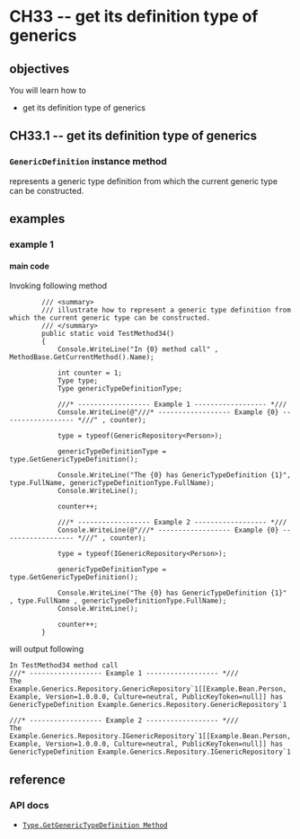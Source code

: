 # CH33 -- get its definition type of generics
## objectives
You will learn how to

+ get its definition type of generics

## CH33.1 -- get its definition type of generics
### `GenericDefinition` instance method
represents a generic type definition from which the current generic type can be constructed.

## examples
### example 1
#### main code
Invoking following method

```
        /// <summary>
        /// illustrate how to represent a generic type definition from which the current generic type can be constructed.
        /// </summary>
        public static void TestMethod34()
        {
            Console.WriteLine("In {0} method call" , MethodBase.GetCurrentMethod().Name);

            int counter = 1;
            Type type;
            Type genericTypeDefinitionType;

            ///* ------------------ Example 1 ------------------ *///
            Console.WriteLine(@"///* ------------------ Example {0} ------------------ *///" , counter);

            type = typeof(GenericRepository<Person>);

            genericTypeDefinitionType = type.GetGenericTypeDefinition();

            Console.WriteLine("The {0} has GenericTypeDefinition {1}", type.FullName, genericTypeDefinitionType.FullName);
            Console.WriteLine();

            counter++;

            ///* ------------------ Example 2 ------------------ *///
            Console.WriteLine(@"///* ------------------ Example {0} ------------------ *///" , counter);

            type = typeof(IGenericRepository<Person>);

            genericTypeDefinitionType = type.GetGenericTypeDefinition();

            Console.WriteLine("The {0} has GenericTypeDefinition {1}" , type.FullName , genericTypeDefinitionType.FullName);
            Console.WriteLine();

            counter++;
        }
```

will output following

```
In TestMethod34 method call
///* ------------------ Example 1 ------------------ *///
The Example.Generics.Repository.GenericRepository`1[[Example.Bean.Person, Example, Version=1.0.0.0, Culture=neutral, PublicKeyToken=null]] has GenericTypeDefinition Example.Generics.Repository.GenericRepository`1

///* ------------------ Example 2 ------------------ *///
The Example.Generics.Repository.IGenericRepository`1[[Example.Bean.Person, Example, Version=1.0.0.0, Culture=neutral, PublicKeyToken=null]] has GenericTypeDefinition Example.Generics.Repository.IGenericRepository`1

```

## reference
### API docs
+ [`Type.GetGenericTypeDefinition Method`](https://learn.microsoft.com/en-us/dotnet/api/system.type.getgenerictypedefinition?view=net-8.0)